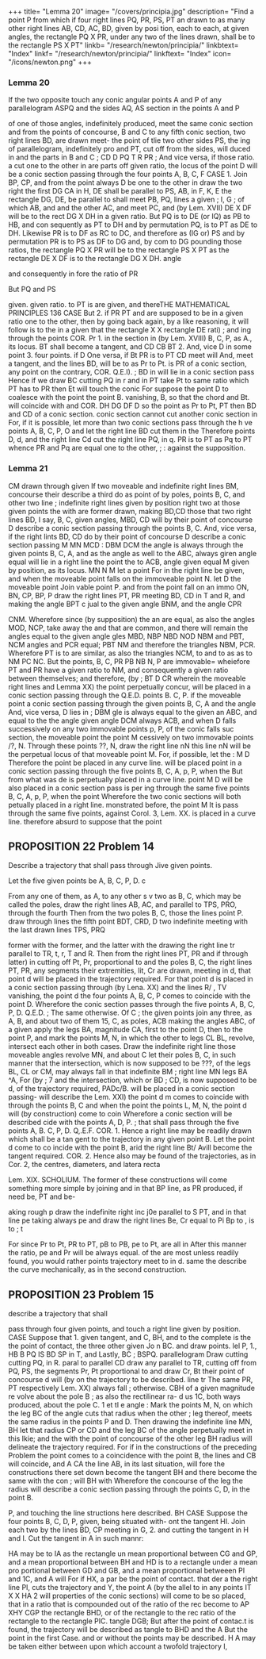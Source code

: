 +++
title= "Lemma 20"
image= "/covers/principia.jpg"
description= "Find a point P from which if four right lines PQ, PR, PS, PT an  drawn to as many other right lines AB, CD, AC, BD, given by posi tion, each to each, at given angles, the rectangle PQ X PR, under any two of the lines drawn, shall be to the rectangle PS X PT"
linkb= "/research/newton/principia/"
linkbtext= "Index"
linkf= "/research/newton/principia/"
linkftext= "Index"
icon= "/icons/newton.png"
+++

### Lemma 20

If the two opposite touch any conic angular points A and P of any parallelogram ASPQ
and the sides AQ, AS
section in the points A and P

of one of those angles, indefinitely produced, meet the same conic section
and from the points of concourse, B and C to any fifth
conic section, two right lines BD,
are drawn meet-
the
point
of
tlie two other sides PS,
the
ing
of
parallelogram, indefinitely pro
and PT, cut off from the sides, will
duced in
and
the parts
in
B and C
;
CD
D
PQ
T
R
PR
;
And vice versa, if those
ratio.
a
cut
one
to
the
other
in
are
parts
off
given ratio, the locus of the point
D will be a conic section passing through the four points A, B, C, F
CASE 1. Join BP, CP, and from the point
always
D
be one to the other in
draw the two right
the
first
DG
CA
in
H,
DE
shall be parallel to
PS, AB, in F, K,
E
the rectangle
DG, DE,
be parallel to
shall
meet PB, PQ,
lines
a given
;
I,
G
;
of which
AB, and
and the other
AC, and meet PC,
and (by Lem. XVII)
DE X DF
will be to the rect
DG X DH in a given ratio. But
PQ is to DE (or IQ) as PB to HB, and con
sequently as PT to DH and by permutation PQ, is to PT as DE to
DH. Likewise PR is to DF as RC to DC, and therefore as (IG or) PS
and by permutation PR is to PS as DF to DG and, by com
to DG
pounding those ratios, the rectangle PQ X PR will be to the rectangle
PS X PT as the rectangle DE X DF is to the rectangle DG X DH.
angle

and consequently in
fore the ratio of
PR

But PQ and PS

given.
given ratio.
to
PT
is
are given, and thereTHE MATHEMATICAL PRINCIPLES
136
CASE
But
2.
if
PR
PT
and
are supposed to be in a given ratio one to
the other, then by going back again, by a like reasoning, it will follow
is to the
in a given
that the rectangle
X
X
rectangle
DE
rati)
;
and
ing through the points
COR.
Pr
1.
in the
section in
(by
Lem. XVIII)
B, C, P, as
A.,
its locus.
BT
shall
become a tangent, and
CD
CB
BT
2.
And, vice
D
in
some point
3.
four points.
if
D
One
versa, if
Bt
PR
is to
PT
CD meet
will And,
meet
a tangent, and the lines BD,
will be to
as Pr to Pt.
is
PR
of a conic section,
any point
on the contrary,
COR.
Q.E.I).
;
BD
in
will lie in a conic section pass
Hence if we draw BC cutting PQ in r and in PT take Pt to
same ratio which PT has to PR then Et will touch the conic
For suppose the point D to coalesce with the point
the point B.
vanishing,
B, so that the chord
and Bt.
will coincide with
and
COR.
DH
DG
DF
D
so the point
as
Pr
to Pt,
PT
then BD
and
CD
of a conic section.
conic section cannot cut another conic section in
For,
if it is possible, let
more than
two conic sections pass through the
h ve points A, B, C, P, O and let the right line BD cut them in the
Therefore
points D, d, and the right line Cd cut the right line PQ, in q.
PR is to PT as Pq to PT whence PR and Pq are equal one to the other,
;
:
against the supposition.

### Lemma 21

CM
drawn through given
If two moveable and indefinite right lines BM,
concourse
their
describe a third
do
as
point of
by
poles,
points B, C,
and
other
two
line
;
indefinite right lines
given by position
right
two
at those given points
the
with
are
former
drawn, making
BD,CD
those
that
two right lines BD,
I
say,
B, C, given angles, MBD,
CD will by their point of concourse D describe a conic section passing
through the points B, C. And, vice versa, if the right lints BD, CD
do by their point of concourse D describe a conic section passing
M
MN
MCD
:
DBM
DCM
the angle
is always
through the given points B, C, A, and
as
the angle
as
well
to
the
ABC,
always
giren angle
equal
will lie in a right line
the point
the
to
ACB,
angle
given
equal
M
given by position, as
its locus.
MN
N
M
let a point
For in the right line
be given, and when the moveable point
falls on the immoveable point N. let
D
the moveable point
Join
vable point P.
and from the point
fall
on an
immo
ON, BN, CP, BP,
P draw the right lines
PT, PR meeting BD, CD in T and R,
and making the angle BPT c jual to the
given angle BNM, and the angle CPR

CNM. Wherefore since (by supposition) the an
are equal, as also the angles MOD, NCP, take away the
and
that are common, and there will remain the angles
equal to the given angle
gles
MBD, NBP
NBD
NOD
NBM and PBT, NCM
angles
and
PCR equal;
PBT
NM
and therefore the triangles NBM,
PCR. Wherefore PT is to
are similar, as also the triangles NCM,
to
and
to
as
as
to
NM
PC NC. But the points, B, C,
PR
PB NB
N, P are immovable= wheiefore PT and PR have a given ratio to NM,
and consequently a given ratio between themselves; and therefore, (by
;
BT
D
CR
wherein the moveable right lines
and
Lemma XX) the point
perpetually concur, will be placed in a conic section passing through the
Q.E.D.
points B. C, P.
if the moveable point
a conic section passing through
the given points B, C, A
and the angle
And, vice versa,
D
lies in
;
DBM
gle
is
always equal to the given an
ABC, and
equal to the
the angle
given angle
DCM
always
ACB, and when
D falls successively on any
two immovable points p, P, of the conic
falls suc
section, the moveable point
the point
M
cessively on two immovable points /?, N.
Through these points ??, N, draw the right line nN this line nN will be
the perpetual locus of that moveable point M.
For, if possible, let the
:
M
D
Therefore the point
be placed in any curve line.
will be placed
point
in a conic section passing through the five points B, C, A, p, P, when the
But from what was de
is perpetually placed in a curve line.
point
M
D
will be also placed in a conic section pass
is per
ing through the same five points B, C, A, p, P, when the point
Wherefore the two conic sections will both
petually placed in a right line.
monstrated before, the point
M
It is
pass through the same five points, against Corol. 3, Lem. XX.
is placed in a curve line.
therefore absurd to suppose that the point

## PROPOSITION 22 Problem 14

Describe a trajectory that shall pass through Jive given points.

Let the five given points be A, B, C, P, D. c

From any one
of them, as A, to any other
s
v
two as B, C, which may be called the poles,
draw the right lines AB, AC, and parallel to
TPS, PRO, through the fourth
Then from the two poles B, C,
those the lines
point P.
draw through
lines
the fifth point
BDT, CRD,
D
two indefinite
meeting with the
last
drawn
lines
TPS,
PRQ

former with the former, and the latter with the
drawing the right line tr parallel to
TR,
t,
r,
T and R. Then
from the right lines
PT, PR and if through
latter) in
cutting off
Pt, Pr, proportional to
and the poles B, C, the right lines
PT, PR, any segments
their extremities,
lit,
Cr
are drawn,
meeting in d, that point d will be placed in the trajectory required. For
that point d is placed in a conic section passing through
(by Lena.
XX)
and the lines R/ , TV vanishing, the point d
the four points A, B, C, P
comes to coincide with the point D. Wherefore the conic section passes
through the five points A, B, C, P, D. Q.E.D.
;
The same
otherwise.
Of
C
;
the given points join any three, as A, B,
and about two of them 15, C, as poles,
ACB
making the angles ABC,
of a given
apply the legs BA,
magnitude
CA, first to the point D, then to the point P,
and mark the points M, N, in which the other
to
legs
CL
BL,
revolve,
intersect each other in both cases.
Draw
the indefinite right line
those moveable angles revolve
MN,
and
about
C
let
their
poles B, C, in such manner that the intersection, which is now supposed to
be ???, of the legs BL, CL or
CM, may always fall in that indefinite
BM
;
right line
MN
legs BA ^A,
For (by
;
7
and the intersection, which
or
BD
;
CD,
is
now supposed
to be d, of the
trajectory required, PADc/B.
will be placed in a conic section passing-
will describe the
Lem. XXI) the point d
m
comes to coincide with
through the points B, C and when the point
the points L, M, N, the point d will (by construction) come to coin
Wherefore a conic section will be described
cide with the points A, D, P.
;
that shall pass through the five points A, B. C, P, D.
Q,.E.F.
COR. 1. Hence a right line may be readily drawn which shall be a tan
gent to the trajectory in any given point B. Let the point d come to co
incide with the point B, arid the right line Bt/ Avill become the tangent
required.
COR.
2.
Hence
also
may be found
of the trajectories, as in Cor. 2,
the centres, diameters, and latera recta

Lem. XIX.
SCHOLIUM.
The
former of these constructions will
come something more simple by joining
and in that
BP
line,
as
PR
produced, if need be,
PT
and
be-

aking
rough p
draw the indefinite right inc j0e parallel to S
PT, and in that line pe taking always pe
and draw the right lines Be, Cr
equal to Pi
Bp
to
,
is
to
;
t

For since Pr to Pt, PR to PT, pB to PB, pe to Pt, are all in
After this manner the
ratio, pe and Pr will be always equal.
of
the
are
most
unless
readily found,
you would rather
points
trajectory
meet
to
in d.
same
the
describe the curve mechanically, as in the second construction.


## PROPOSITION 23 Problem 15

describe a trajectory that shall

pass through four given points, and
touch a right line given by position.
CASE
Suppose that
1.
given tangent,
and C,
BH, and
to
the
complete
is
the
the point of contact,
the three other given
Jo n BC. and draw
points.
lel
P,
1.,
HB
B
PQ
IS
BD
SP
in
T, and
Lastly,
BC
;
BSPQ.
parallelogram
Draw
cutting
cutting PQ, in R.
paral
to
parallel
CD
draw any
parallel to TR, cutting off
from PQ, PS, the segments Pr, Pt proportional to
and draw Cr, Bt their point of concourse d will (by
on the trajectory to be described.
line
tr
The same
PR, PT respectively
Lem. XX) always fall
;
otherwise.
CBH
of a given magnitude re
volve about the pole B ; as also the rectilinear ra-
d us 1C, both ways produced, about the pole C.
1
et
tl
e angle
:
Mark the points M, N, on which the leg BC of
the angle cuts that radius when
the other
;
leg thereof, meets the same radius in the points
P and D. Then drawing the indefinite line MN,
BH
let
that radius
CP
or
CD
and the leg
BC
of the
angle perpetually meet in this Ikie; and the
with the
point of concourse of the other leg
BH
radius will delineate the trajectory required.
For if in the constructions of the preceding Problem the point
comes
to a coincidence with the point B, the lines
and CB will coincide, and
A
CA
the line
AB,
in its last situation, will
fore the constructions there set
down
become the tangent BH and there
become the same with the con
;
will
BH
with
Wherefore the concourse of the leg
the radius will describe a conic section passing through the points C, D,
in the point B.

P, and touching the line
structions here described.
BH
CASE
Suppose the four points B, C, D, P, given, being situated with-
ont the tangent HI.
Join each two by the lines BD, CP meeting in G,
2.
and cutting the tangent in
H
and
I.
Cut
the tangent in
A in such mannr:

HA
may be to IA as the rectangle un
mean proportional between CG and
GP, and a mean proportional between BH
and HD is to a rectangle under a mean pro
portional between GD and GB, and a mean
proportional betweeen PI and 1C, and A will
For if HX, a par
be the point of contact.
that
der a
the right line PI, cuts the trajectory
and Y, the point A (by the
allel to
in
any points
IT
X
X
HA
2
will
properties of the conic sections) will come to be so placed, that
in a ratio that is compounded out of the ratio of the rec
become to
AP
XHY
CGP
the rectangle BHD, or of the rectangle
to the rec
ratio of the rectangle
to the rectangle PIC.
tangle DGB;
But after the point of contac.t is found, the trajectory will be described as
tangle
to
BHD
and the
A
But the point
in the first Case.
and
or without the points
may be described.
H
A may
be taken either between
upon which account a twofold trajectory
I,

